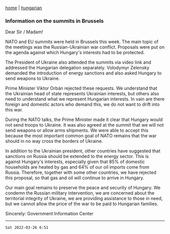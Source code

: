 [home](../README.md)
 | 
[hungarian](../hu/2022-03-26.md)

### Information on the summits in Brussels

Dear Sir / Madam!

NATO and EU summits were held in Brussels this week. The main topic of the meetings was the Russian-Ukrainian war conflict. Proposals were put on the agenda against which Hungary's interests had to be protected.

The President of Ukraine also attended the summits via video link and addressed the Hungarian delegation separately. Volodymyr Zelensky demanded the introduction of energy sanctions and also asked Hungary to send weapons to Ukraine.

Prime Minister Viktor Orbán rejected these requests. We understand that the Ukrainian head of state represents Ukrainian interests, but others also need to understand what we represent Hungarian interests. In vain are there foreign and domestic actors who demand this, we do not want to drift into this war.

During the NATO talks, the Prime Minister made it clear that Hungary would not send troops to Ukraine. It was also agreed at the summit that we will not send weapons or allow arms shipments. We were able to accept this because the most important common goal of NATO remains that the war should in no way cross the borders of Ukraine.

In addition to the Ukrainian president, other countries have suggested that sanctions on Russia should be extended to the energy sector. This is against Hungary's interests, especially given that 85% of domestic households are heated by gas and 64% of our oil imports come from Russia. Therefore, together with some other countries, we have rejected this proposal, so that gas and oil will continue to arrive in Hungary.

Our main goal remains to preserve the peace and security of Hungary. We condemn the Russian military intervention, we are concerned about the territorial integrity of Ukraine, we are providing assistance to those in need, but we cannot allow the price of the war to be paid to Hungarian families.

Sincerely:
Government Information Center

---
`Sat 2022-03-26 6:51`